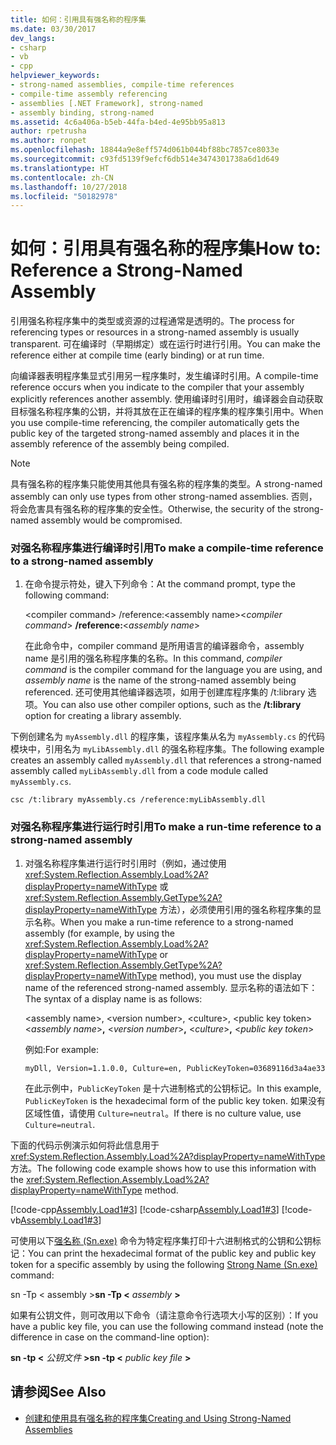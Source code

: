 ```yaml
---
title: 如何：引用具有强名称的程序集
ms.date: 03/30/2017
dev_langs:
- csharp
- vb
- cpp
helpviewer_keywords:
- strong-named assemblies, compile-time references
- compile-time assembly referencing
- assemblies [.NET Framework], strong-named
- assembly binding, strong-named
ms.assetid: 4c6a406a-b5eb-44fa-b4ed-4e95bb95a813
author: rpetrusha
ms.author: ronpet
ms.openlocfilehash: 18844a9e8eff574d061b044bf88bc7857ce8033e
ms.sourcegitcommit: c93fd5139f9efcf6db514e3474301738a6d1d649
ms.translationtype: HT
ms.contentlocale: zh-CN
ms.lasthandoff: 10/27/2018
ms.locfileid: "50182978"
---
```

# <a name="how-to-reference-a-strong-named-assembly"></a><span data-ttu-id="c0671-102">如何：引用具有强名称的程序集</span><span class="sxs-lookup"><span data-stu-id="c0671-102">How to: Reference a Strong-Named Assembly</span></span>
<span data-ttu-id="c0671-103">引用强名称程序集中的类型或资源的过程通常是透明的。</span><span class="sxs-lookup"><span data-stu-id="c0671-103">The process for referencing types or resources in a strong-named assembly is usually transparent.</span></span> <span data-ttu-id="c0671-104">可在编译时（早期绑定）或在运行时进行引用。</span><span class="sxs-lookup"><span data-stu-id="c0671-104">You can make the reference either at compile time (early binding) or at run time.</span></span>  
  
 <span data-ttu-id="c0671-105">向编译器表明程序集显式引用另一程序集时，发生编译时引用。</span><span class="sxs-lookup"><span data-stu-id="c0671-105">A compile-time reference occurs when you indicate to the compiler that your assembly explicitly references another assembly.</span></span> <span data-ttu-id="c0671-106">使用编译时引用时，编译器会自动获取目标强名称程序集的公钥，并将其放在正在编译的程序集的程序集引用中。</span><span class="sxs-lookup"><span data-stu-id="c0671-106">When you use compile-time referencing, the compiler automatically gets the public key of the targeted strong-named assembly and places it in the assembly reference of the assembly being compiled.</span></span>  
  
> [!NOTE]
>  <span data-ttu-id="c0671-107">具有强名称的程序集只能使用其他具有强名称的程序集的类型。</span><span class="sxs-lookup"><span data-stu-id="c0671-107">A strong-named assembly can only use types from other strong-named assemblies.</span></span> <span data-ttu-id="c0671-108">否则，将会危害具有强名称的程序集的安全性。</span><span class="sxs-lookup"><span data-stu-id="c0671-108">Otherwise, the security of the strong-named assembly would be compromised.</span></span>  
  
### <a name="to-make-a-compile-time-reference-to-a-strong-named-assembly"></a><span data-ttu-id="c0671-109">对强名称程序集进行编译时引用</span><span class="sxs-lookup"><span data-stu-id="c0671-109">To make a compile-time reference to a strong-named assembly</span></span>  
  
1.  <span data-ttu-id="c0671-110">在命令提示符处，键入下列命令：</span><span class="sxs-lookup"><span data-stu-id="c0671-110">At the command prompt, type the following command:</span></span>  
  
     <span data-ttu-id="c0671-111">\<compiler command> /reference:\<assembly name></span><span class="sxs-lookup"><span data-stu-id="c0671-111">\<*compiler command*> **/reference:**\<*assembly name*></span></span>  
  
     <span data-ttu-id="c0671-112">在此命令中，compiler command 是所用语言的编译器命令，assembly name 是引用的强名称程序集的名称。</span><span class="sxs-lookup"><span data-stu-id="c0671-112">In this command, *compiler command* is the compiler command for the language you are using, and *assembly name* is the name of the strong-named assembly being referenced.</span></span> <span data-ttu-id="c0671-113">还可使用其他编译器选项，如用于创建库程序集的 /t:library 选项。</span><span class="sxs-lookup"><span data-stu-id="c0671-113">You can also use other compiler options, such as the **/t:library** option for creating a library assembly.</span></span>  
  
 <span data-ttu-id="c0671-114">下例创建名为 `myAssembly.dll` 的程序集，该程序集从名为 `myAssembly.cs` 的代码模块中，引用名为 `myLibAssembly.dll` 的强名称程序集。</span><span class="sxs-lookup"><span data-stu-id="c0671-114">The following example creates an assembly called `myAssembly.dll` that references a strong-named assembly called `myLibAssembly.dll` from a code module called `myAssembly.cs`.</span></span>  
  
```  
csc /t:library myAssembly.cs /reference:myLibAssembly.dll  
```  
  
### <a name="to-make-a-run-time-reference-to-a-strong-named-assembly"></a><span data-ttu-id="c0671-115">对强名称程序集进行运行时引用</span><span class="sxs-lookup"><span data-stu-id="c0671-115">To make a run-time reference to a strong-named assembly</span></span>  
  
1.  <span data-ttu-id="c0671-116">对强名称程序集进行运行时引用时（例如，通过使用 <xref:System.Reflection.Assembly.Load%2A?displayProperty=nameWithType> 或 <xref:System.Reflection.Assembly.GetType%2A?displayProperty=nameWithType> 方法），必须使用引用的强名称程序集的显示名称。</span><span class="sxs-lookup"><span data-stu-id="c0671-116">When you make a run-time reference to a strong-named assembly (for example, by using the <xref:System.Reflection.Assembly.Load%2A?displayProperty=nameWithType> or <xref:System.Reflection.Assembly.GetType%2A?displayProperty=nameWithType> method), you must use the display name of the referenced strong-named assembly.</span></span> <span data-ttu-id="c0671-117">显示名称的语法如下：</span><span class="sxs-lookup"><span data-stu-id="c0671-117">The syntax of a display name is as follows:</span></span>  
  
     <span data-ttu-id="c0671-118">\<assembly name>, \<version number>, \<culture>, \<public key token></span><span class="sxs-lookup"><span data-stu-id="c0671-118">\<*assembly name*>**,** \<*version number*>**,** \<*culture*>**,** \<*public key token*></span></span>  
  
     <span data-ttu-id="c0671-119">例如:</span><span class="sxs-lookup"><span data-stu-id="c0671-119">For example:</span></span>  
  
    ```  
    myDll, Version=1.1.0.0, Culture=en, PublicKeyToken=03689116d3a4ae33   
    ```  
  
     <span data-ttu-id="c0671-120">在此示例中，`PublicKeyToken` 是十六进制格式的公钥标记。</span><span class="sxs-lookup"><span data-stu-id="c0671-120">In this example, `PublicKeyToken` is the hexadecimal form of the public key token.</span></span> <span data-ttu-id="c0671-121">如果没有区域性值，请使用 `Culture=neutral`。</span><span class="sxs-lookup"><span data-stu-id="c0671-121">If there is no culture value, use `Culture=neutral`.</span></span>  
  
 <span data-ttu-id="c0671-122">下面的代码示例演示如何将此信息用于 <xref:System.Reflection.Assembly.Load%2A?displayProperty=nameWithType> 方法。</span><span class="sxs-lookup"><span data-stu-id="c0671-122">The following code example shows how to use this information with the <xref:System.Reflection.Assembly.Load%2A?displayProperty=nameWithType> method.</span></span>  
  
 [!code-cpp[Assembly.Load1#3](../../../samples/snippets/cpp/VS_Snippets_CLR/Assembly.Load1/CPP/load2.cpp#3)]
 [!code-csharp[Assembly.Load1#3](../../../samples/snippets/csharp/VS_Snippets_CLR/Assembly.Load1/CS/load2.cs#3)]
 [!code-vb[Assembly.Load1#3](../../../samples/snippets/visualbasic/VS_Snippets_CLR/Assembly.Load1/VB/load2.vb#3)]  
  
 <span data-ttu-id="c0671-123">可使用以下[强名称 (Sn.exe)](../../../docs/framework/tools/sn-exe-strong-name-tool.md) 命令为特定程序集打印十六进制格式的公钥和公钥标记：</span><span class="sxs-lookup"><span data-stu-id="c0671-123">You can print the hexadecimal format of the public key and public key token for a specific assembly by using the following [Strong Name (Sn.exe)](../../../docs/framework/tools/sn-exe-strong-name-tool.md) command:</span></span>  
  
 <span data-ttu-id="c0671-124">sn -Tp \< assembly ></span><span class="sxs-lookup"><span data-stu-id="c0671-124">**sn -Tp \<** *assembly* **>**</span></span>  
  
 <span data-ttu-id="c0671-125">如果有公钥文件，则可改用以下命令（请注意命令行选项大小写的区别）：</span><span class="sxs-lookup"><span data-stu-id="c0671-125">If you have a public key file, you can use the following command instead (note the difference in case on the command-line option):</span></span>  
  
 <span data-ttu-id="c0671-126">**sn -tp \<** *公钥文件* **>**</span><span class="sxs-lookup"><span data-stu-id="c0671-126">**sn -tp \<** *public key file* **>**</span></span>  
  
## <a name="see-also"></a><span data-ttu-id="c0671-127">请参阅</span><span class="sxs-lookup"><span data-stu-id="c0671-127">See Also</span></span>  
- [<span data-ttu-id="c0671-128">创建和使用具有强名称的程序集</span><span class="sxs-lookup"><span data-stu-id="c0671-128">Creating and Using Strong-Named Assemblies</span></span>](../../../docs/framework/app-domains/create-and-use-strong-named-assemblies.md)
